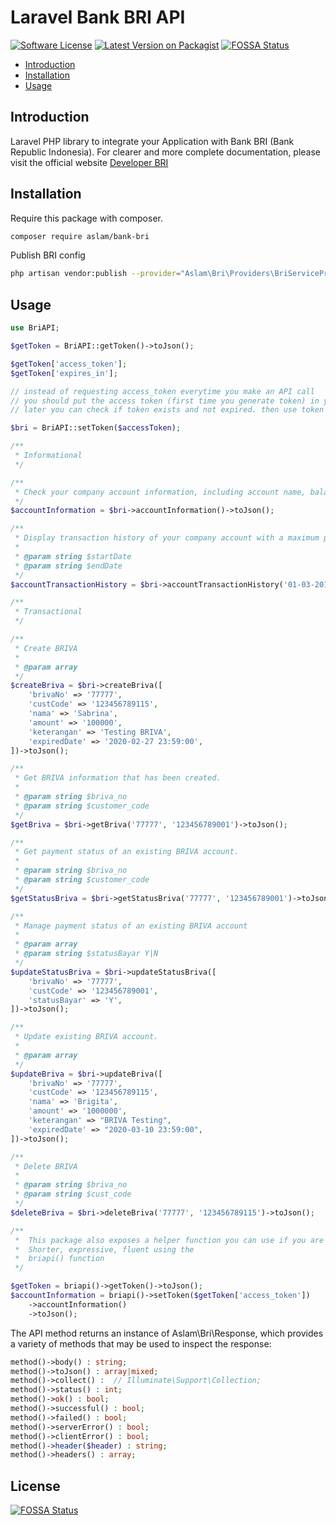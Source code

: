 # Laravel Bank BRI API

[![Software License](https://img.shields.io/badge/license-MIT-brightgreen.svg?style=flat-square)](LICENSE.md)
[![Latest Version on Packagist](https://img.shields.io/packagist/v/aslam/bank-bri.svg?style=flat-square)](https://packagist.org/packages/aslam/bank-bri)
[![FOSSA Status](https://app.fossa.com/api/projects/git%2Bgithub.com%2FAslam97%2Flaravel-bank-bri.svg?type=shield)](https://app.fossa.com/projects/git%2Bgithub.com%2FAslam97%2Flaravel-bank-bri?ref=badge_shield)

- [Introduction](#introduction)
- [Installation](#installation)
- [Usage](#usage)

<a name="introduction"></a>

## Introduction

Laravel PHP library to integrate your Application with Bank BRI (Bank Republic Indonesia). For clearer and more complete documentation, please visit the official website [Developer BRI](https://developers.bri.co.id)

<a name="installation"></a>

## Installation

Require this package with composer.

```bash
composer require aslam/bank-bri
```

Publish BRI config

```bash
php artisan vendor:publish --provider="Aslam\Bri\Providers\BriServiceProvider"
```

<a name="usage"></a>

## Usage

```php
use BriAPI;

$getToken = BriAPI::getToken()->toJson();

$getToken['access_token'];
$getToken['expires_in'];

// instead of requesting access_token everytime you make an API call
// you should put the access token (first time you generate token) in your database
// later you can check if token exists and not expired. then use token from database

$bri = BriAPI::setToken($accessToken);

/**
 * Informational
 */

/**
 * Check your company account information, including account name, balance, and status.
 */
$accountInformation = $bri->accountInformation()->toJson();

/**
 * Display transaction history of your company account with a maximum period of one month for each request.
 *
 * @param string $startDate
 * @param string $endDate
 */
$accountTransactionHistory = $bri->accountTransactionHistory('01-03-2017', '01-04-2017')->toJson();

/**
 * Transactional
 */

/**
 * Create BRIVA
 *
 * @param array
 */
$createBriva = $bri->createBriva([
    'brivaNo' => '77777',
    'custCode' => '123456789115',
    'nama' => 'Sabrina',
    'amount' => '100000',
    'keterangan' => 'Testing BRIVA',
    'expiredDate' => '2020-02-27 23:59:00',
])->toJson();

/**
 * Get BRIVA information that has been created.
 *
 * @param string $briva_no
 * @param string $customer_code
 */
$getBriva = $bri->getBriva('77777', '123456789001')->toJson();

/**
 * Get payment status of an existing BRIVA account.
 *
 * @param string $briva_no
 * @param string $customer_code
 */
$getStatusBriva = $bri->getStatusBriva('77777', '123456789001')->toJson();

/**
 * Manage payment status of an existing BRIVA account
 *
 * @param array
 * @param string $statusBayar Y|N
 */
$updateStatusBriva = $bri->updateStatusBriva([
    'brivaNo' => '77777',
    'custCode' => '123456789001',
    'statusBayar' => 'Y',
])->toJson();

/**
 * Update existing BRIVA account.
 *
 * @param array
 */
$updateBriva = $bri->updateBriva([
    'brivaNo' => '77777',
    'custCode' => '123456789115',
    'nama' => 'Brigita',
    'amount' => '1000000',
    'keterangan' => "BRIVA Testing",
    'expiredDate' => "2020-03-10 23:59:00",
])->toJson();

/**
 * Delete BRIVA
 *
 * @param string $briva_no
 * @param string $cust_code
 */
$deleteBriva = $bri->deleteBriva('77777', '123456789115')->toJson();

/**
 *  This package also exposes a helper function you can use if you are not a fan of Facades
 *  Shorter, expressive, fluent using the
 *  briapi() function
 */

$getToken = briapi()->getToken()->toJson();
$accountInformation = briapi()->setToken($getToken['access_token'])
    ->accountInformation()
    ->toJson();
```

The API method returns an instance of Aslam\Bri\Response, which provides a variety of methods that may be used to inspect the response:

```php
method()->body() : string;
method()->toJson() : array|mixed;
method()->collect() :  // Illuminate\Support\Collection;
method()->status() : int;
method()->ok() : bool;
method()->successful() : bool;
method()->failed() : bool;
method()->serverError() : bool;
method()->clientError() : bool;
method()->header($header) : string;
method()->headers() : array;
```


## License
[![FOSSA Status](https://app.fossa.com/api/projects/git%2Bgithub.com%2FAslam97%2Flaravel-bank-bri.svg?type=large)](https://app.fossa.com/projects/git%2Bgithub.com%2FAslam97%2Flaravel-bank-bri?ref=badge_large)